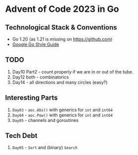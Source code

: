 # Advent of Code 2023 in Go

## Technological Stack & Conventions
* Go 1.20 (as 1.21 is missing on https://github.com)
* [Google Go Style Guide](https://google.github.io/styleguide/go/guide)

## TODO
1. Day10 Part2 - count properly if we are in or out of the tube.
2. Day12 both - combinatorics
3. Day14 - all directions and many circles (easy?)

## Interesting Parts
1. `Day03` - `aoc.Abs()` with generics for `int` and `int64`
2. `Day04` - `aoc.Pow()` with generics for `int` and `int64`
3. `Day05` - channels and goroutines

## Tech Debt
1. `Day05` - `Sort` and (binary) `Search`